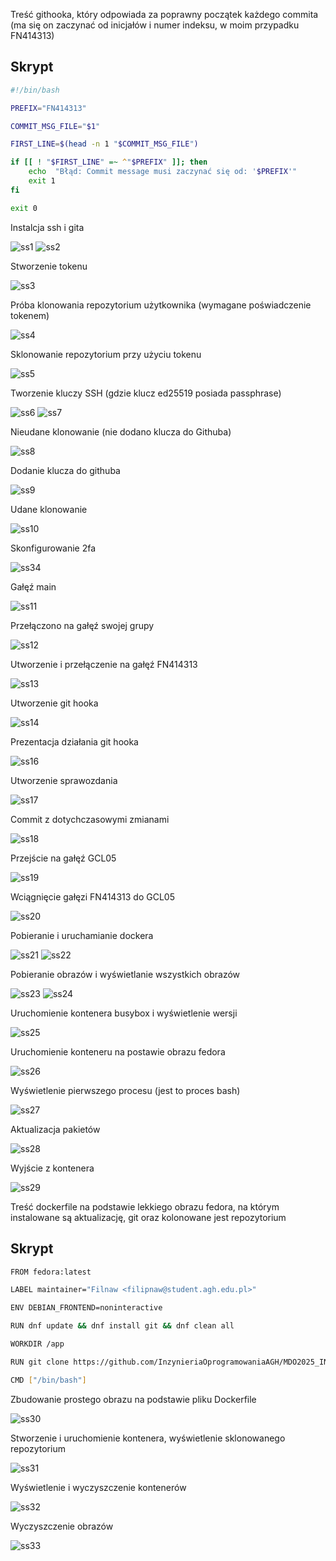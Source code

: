 Treść githooka, który odpowiada za poprawny początek każdego commita (ma się on zaczynać od inicjałów i numer indeksu, w moim przypadku FN414313)

## Skrypt

```bash
#!/bin/bash

PREFIX="FN414313"

COMMIT_MSG_FILE="$1"

FIRST_LINE=$(head -n 1 "$COMMIT_MSG_FILE")

if [[ ! "$FIRST_LINE" =~ ^"$PREFIX" ]]; then
    echo  "Błąd: Commit message musi zaczynać się od: '$PREFIX'"
    exit 1
fi

exit 0
```

Instalcja ssh i gita

![ss1](screeny/Screenshot_1.png)
![ss2](screeny/Screenshot_2.png)

Stworzenie tokenu

![ss3](screeny/Screenshot_3.png)

Próba klonowania repozytorium użytkownika (wymagane poświadczenie tokenem)

![ss4](screeny/Screenshot_4.png)

Sklonowanie repozytorium przy użyciu tokenu

![ss5](screeny/Screenshot_5.png)

Tworzenie kluczy SSH (gdzie klucz ed25519 posiada passphrase)

![ss6](screeny/Screenshot_6.png)
![ss7](screeny/Screenshot_7.png)

Nieudane klonowanie (nie dodano klucza do Githuba)

![ss8](screeny/Screenshot_8.png)

Dodanie klucza do githuba

![ss9](screeny/Screenshot_9.png)

Udane klonowanie

![ss10](screeny/Screenshot_10.png)

Skonfigurowanie 2fa

![ss34](screeny/Screenshot_34.png)

Gałęź main

![ss11](screeny/Screenshot_11.png)

Przełączono na gałęź swojej grupy

![ss12](screeny/Screenshot_12.png)

Utworzenie i przełączenie na gałęź FN414313

![ss13](screeny/Screenshot_13.png)

Utworzenie git hooka

![ss14](screeny/Screenshot_15.png)

Prezentacja działania git hooka

![ss16](screeny/Screenshot_16.png)

Utworzenie sprawozdania

![ss17](screeny/Screenshot_17.png)

Commit z dotychczasowymi zmianami

![ss18](screeny/Screenshot_18.png)

Przejście na gałęź GCL05

![ss19](screeny/Screenshot_19.png)

Wciągnięcie gałęzi FN414313 do GCL05

![ss20](screeny/Screenshot_20.png)

Pobieranie i uruchamianie dockera

![ss21](screeny/Screenshot_21.png)
![ss22](screeny/Screenshot_22.png)

Pobieranie obrazów i wyświetlanie wszystkich obrazów

![ss23](screeny/Screenshot_23.png)
![ss24](screeny/Screenshot_24.png)

Uruchomienie kontenera busybox i wyświetlenie wersji

![ss25](screeny/Screenshot_25.png)

Uruchomienie konteneru na postawie obrazu fedora

![ss26](screeny/Screenshot_26.png)

Wyświetlenie pierwszego procesu (jest to proces bash)

![ss27](screeny/Screenshot_27.png)

Aktualizacja pakietów

![ss28](screeny/Screenshot_28.png)

Wyjście z kontenera

![ss29](screeny/Screenshot_29.png)

Treść dockerfile na podstawie lekkiego obrazu fedora, na którym instalowane są aktualizację, git oraz kolonowane jest repozytorium

## Skrypt

```bash
FROM fedora:latest

LABEL maintainer="Filnaw <filipnaw@student.agh.edu.pl>"

ENV DEBIAN_FRONTEND=noninteractive

RUN dnf update && dnf install git && dnf clean all

WORKDIR /app

RUN git clone https://github.com/InzynieriaOprogramowaniaAGH/MDO2025_INO.git /app

CMD ["/bin/bash"]
```

Zbudowanie prostego obrazu na podstawie pliku Dockerfile

![ss30](screeny/Screenshot_30.png)

Stworzenie i uruchomienie kontenera, wyświetlenie sklonowanego repozytorium

![ss31](screeny/Screenshot_31.png)

Wyświetlenie i wyczyszczenie kontenerów

![ss32](screeny/Screenshot_32.png)

Wyczyszczenie obrazów
 
![ss33](screeny/Screenshot_33.png)
